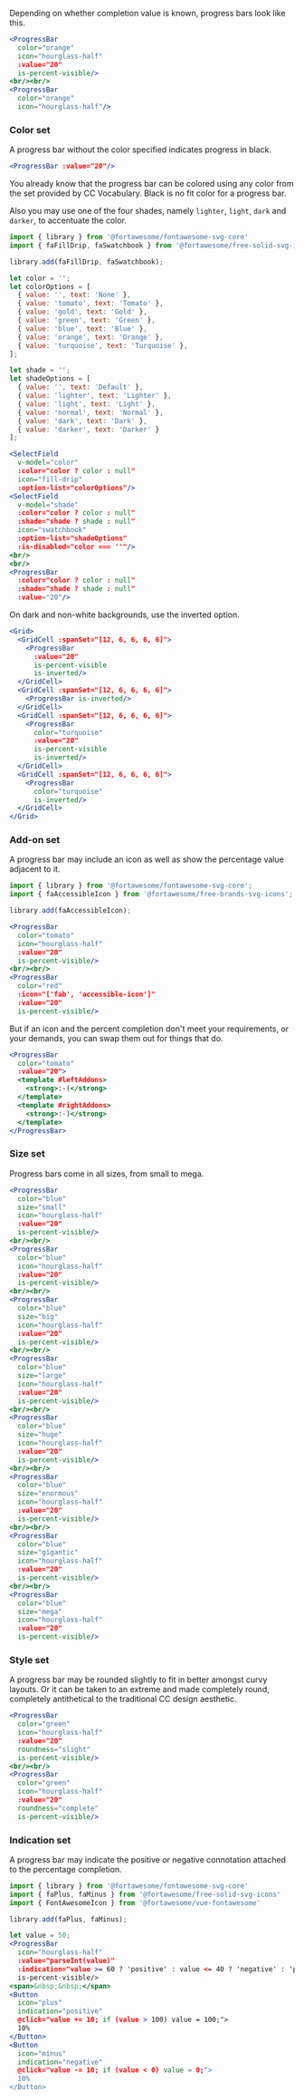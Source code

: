Depending on whether completion value is known, progress bars look like this.

```jsx
<ProgressBar
  color="orange"
  icon="hourglass-half"
  :value="20"  
  is-percent-visible/>
<br/><br/>
<ProgressBar
  color="orange"
  icon="hourglass-half"/>
```

### Color set

A progress bar without the color specified indicates progress in black.

```jsx
<ProgressBar :value="20"/>
```

You already know that the progress bar can be colored using any color from the 
set provided by CC Vocabulary. Black is no fit color for a progress bar. 

Also you may use one of the four shades, namely `lighter`, `light`, `dark` and `darker`, 
to accentuate the color.

```jsx
import { library } from '@fortawesome/fontawesome-svg-core'
import { faFillDrip, faSwatchbook } from '@fortawesome/free-solid-svg-icons'

library.add(faFillDrip, faSwatchbook);

let color = '';
let colorOptions = [
  { value: '', text: 'None' },
  { value: 'tomato', text: 'Tomato' },
  { value: 'gold', text: 'Gold' },
  { value: 'green', text: 'Green' },
  { value: 'blue', text: 'Blue' },
  { value: 'orange', text: 'Orange' },
  { value: 'turquoise', text: 'Turquoise' },
];

let shade = '';
let shadeOptions = [
  { value: '', text: 'Default' },
  { value: 'lighter', text: 'Lighter' },
  { value: 'light', text: 'Light' },
  { value: 'normal', text: 'Normal' },
  { value: 'dark', text: 'Dark' },
  { value: 'darker', text: 'Darker' }
];

<SelectField
  v-model="color"
  :color="color ? color : null"
  icon="fill-drip"
  :option-list="colorOptions"/>
<SelectField
  v-model="shade"
  :color="color ? color : null"
  :shade="shade ? shade : null"
  icon="swatchbook"
  :option-list="shadeOptions"
  :is-disabled="color === ''"/>
<br/>
<br/>
<ProgressBar
  :color="color ? color : null"
  :shade="shade ? shade : null"
  :value="20"/>
```

On dark and non-white backgrounds, use the inverted option.

```jsx { "props": { "className": "dark-background" } }
<Grid>
  <GridCell :spanSet="[12, 6, 6, 6, 6]">
    <ProgressBar
      :value="20" 
      is-percent-visible 
      is-inverted/>
  </GridCell>
  <GridCell :spanSet="[12, 6, 6, 6, 6]">
    <ProgressBar is-inverted/>
  </GridCell>
  <GridCell :spanSet="[12, 6, 6, 6, 6]">
    <ProgressBar
      color="turquoise"
      :value="20" 
      is-percent-visible 
      is-inverted/>
  </GridCell>
  <GridCell :spanSet="[12, 6, 6, 6, 6]">
    <ProgressBar
      color="turquoise"
      is-inverted/>
  </GridCell>
</Grid>
```

### Add-on set

A progress bar may include an icon as well as show the percentage value adjacent
to it.

```jsx
import { library } from '@fortawesome/fontawesome-svg-core';
import { faAccessibleIcon } from '@fortawesome/free-brands-svg-icons';

library.add(faAccessibleIcon);

<ProgressBar 
  color="tomato"
  icon="hourglass-half"
  :value="20"
  is-percent-visible/>
<br/><br/>
<ProgressBar
  color="red"
  :icon="['fab', 'accessible-icon']"
  :value="20"
  is-percent-visible/>
```

But if an icon and the percent completion don't meet your requirements, or your
demands, you can swap them out for things that do.

```jsx
<ProgressBar 
  color="tomato" 
  :value="20">
  <template #leftAddons>
    <strong>:-(</strong>
  </template>
  <template #rightAddons>
    <strong>:-)</strong>
  </template>
</ProgressBar>
```

### Size set

Progress bars come in all sizes, from small to mega.

```jsx
<ProgressBar
  color="blue"
  size="small"
  icon="hourglass-half"
  :value="20"
  is-percent-visible/>
<br/><br/>
<ProgressBar
  color="blue"
  icon="hourglass-half"
  :value="20"
  is-percent-visible/>
<br/><br/>
<ProgressBar
  color="blue"
  size="big"
  icon="hourglass-half"
  :value="20"
  is-percent-visible/>
<br/><br/>
<ProgressBar
  color="blue"
  size="large"
  icon="hourglass-half"
  :value="20"
  is-percent-visible/>
<br/><br/>
<ProgressBar
  color="blue"
  size="huge"
  icon="hourglass-half"
  :value="20"
  is-percent-visible/>
<br/><br/>
<ProgressBar
  color="blue"
  size="enormous"
  icon="hourglass-half"
  :value="20"
  is-percent-visible/>
<br/><br/>
<ProgressBar
  color="blue"
  size="gigantic"
  icon="hourglass-half"
  :value="20"
  is-percent-visible/>
<br/><br/>
<ProgressBar
  color="blue"
  size="mega"
  icon="hourglass-half"
  :value="20"
  is-percent-visible/>
```

### Style set

A progress bar may be rounded slightly to fit in better amongst curvy layouts.
Or it can be taken to an extreme and made completely round, completely
antithetical to the traditional CC design aesthetic.

```jsx
<ProgressBar
  color="green"
  icon="hourglass-half"
  :value="20"
  roundness="slight"
  is-percent-visible/>
<br/><br/>
<ProgressBar
  color="green"
  icon="hourglass-half"
  :value="20"
  roundness="complete"
  is-percent-visible/>
```

### Indication set

A progress bar may indicate the positive or negative connotation attached to the
percentage completion.

```jsx
import { library } from '@fortawesome/fontawesome-svg-core'
import { faPlus, faMinus } from '@fortawesome/free-solid-svg-icons'
import { FontAwesomeIcon } from '@fortawesome/vue-fontawesome'

library.add(faPlus, faMinus);

let value = 50;
<ProgressBar 
  icon="hourglass-half"
  :value="parseInt(value)"
  :indication="value >= 60 ? 'positive' : value <= 40 ? 'negative' : 'probably'"
  is-percent-visible/>
<span>&nbsp;&nbsp;</span>
<Button
  icon="plus"
  indication="positive"
  @click="value += 10; if (value > 100) value = 100;">
  10%
</Button>
<Button 
  icon="minus" 
  indication="negative" 
  @click="value -= 10; if (value < 0) value = 0;">
  10%
</Button>
```
